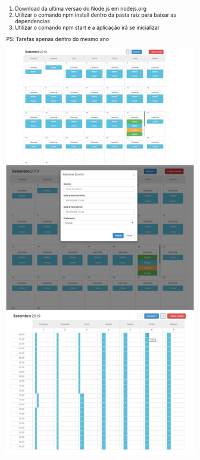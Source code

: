 1. Download da ultima versao do Node.js em nodejs.org
2. Utilizar o comando npm install dentro da pasta raiz para baixar as dependencias
3. Utilizar o comando npm start e a aplicação irá se inicializar


PS:
Tarefas apenas dentro do mesmo ano

![Visao Mensal](https://raw.githubusercontent.com/athemiz/Front-End/master/TaskCalendar/img/img_1.png "Visao Mensal")
![Adicionar Evento](https://raw.githubusercontent.com/athemiz/Front-End/master/TaskCalendar/img/img_2.jpg "Adicionar Evento")
![Visao Semanal](https://raw.githubusercontent.com/athemiz/Front-End/master/TaskCalendar/img/img_3.jpg "Visao Semanal")
